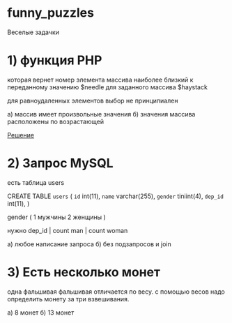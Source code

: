 # funny_puzzles

Веселые задачки


# 1) функция PHP

которая вернет номер элемента массива
наиболее близкий к переданному значению $needle
для заданного массива $haystack

для равноудаленных элементов выбор не принципиален

a) массив имеет произвольные значения
б) значения массива расположены по возрастающей

[Решение](similar.php "similar.php")


# 2) Запрос MySQL

есть таблица users

CREATE TABLE `users` (
`id` int(11),
`name` varchar(255),
`gender` tiniint(4),
`dep_id` int(11),
)

gender (
1 мужчины
2 женщины
)

нужно
dep_id | count man | count woman

a) любое написание запроса
б) без подзапросов и join


# 3) Есть несколько монет
одна фальшивая
фальшивая отличается по весу.
с помощью весов надо определить монету за три взвешивания.

a) 8 монет
б) 13 монет
